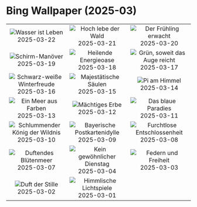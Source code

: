 # Bing Wallpaper (2025-03)

|  |  |  |
|:---:|:---:|:---:|
| ![](https://www.bing.com/th?id=OHR.CenoteLilies_DE-DE2391568700_400x240.jpg "Wasser ist Leben") 2025-03-22 | ![](https://www.bing.com/th?id=OHR.DanumValley_DE-DE2017511677_400x240.jpg "Hoch lebe der Wald") 2025-03-21 | ![](https://www.bing.com/th?id=OHR.SnowdropsSpring_DE-DE6698149221_400x240.jpg "Der Frühling erwacht") 2025-03-20 |
| ![](https://www.bing.com/th?id=OHR.BlackHeron_DE-DE7013473338_400x240.jpg "Schirm-Manöver") 2025-03-19 | ![](https://www.bing.com/th?id=OHR.SedonaSpring_DE-DE6616608162_400x240.jpg "Heilende Energieoase") 2025-03-18 | ![](https://www.bing.com/th?id=OHR.BeckettBridge_DE-DE6303850469_400x240.jpg "Grün, soweit das Auge reicht") 2025-03-17 |
| ![](https://www.bing.com/th?id=OHR.PandaSnow_DE-DE6090290293_400x240.jpg "Schwarz-weiße Winterfreude") 2025-03-16 | ![](https://www.bing.com/th?id=OHR.ForumRomanum_DE-DE5477113300_400x240.jpg "Majestätische Säulen") 2025-03-15 | ![](https://www.bing.com/th?id=OHR.BasqueDolmen_DE-DE4751565010_400x240.jpg "Pi am Himmel") 2025-03-14 |
| ![](https://www.bing.com/th?id=OHR.HoliColors_DE-DE3912998647_400x240.jpg "Ein Meer aus Farben") 2025-03-13 | ![](https://www.bing.com/th?id=OHR.ChateauLoire_DE-DE3739517283_400x240.jpg "Mächtiges Erbe") 2025-03-12 | ![](https://www.bing.com/th?id=OHR.NusaPenida_DE-DE3430606232_400x240.jpg "Das blaue Paradies") 2025-03-11 |
| ![](https://www.bing.com/th?id=OHR.NappingLion_DE-DE3110844323_400x240.jpg "Schlummender König der Wildnis") 2025-03-10 | ![](https://www.bing.com/th?id=OHR.BavarianAlpsMariaGern_DE-DE4506132433_400x240.jpg "Bayerische Postkartenidylle") 2025-03-09 | ![](https://www.bing.com/th?id=OHR.FearlessWomen_DE-DE2789139190_400x240.jpg "Furchtlose Entschlossenheit") 2025-03-08 |
| ![](https://www.bing.com/th?id=OHR.PlumBlossom_DE-DE7033959973_400x240.jpg "Duftendes Blütenmeer") 2025-03-07 | ![](https://www.bing.com/th?id=OHR.MardiGrasJackson_DE-DE3939287021_400x240.jpg "Kein gewöhnlicher Dienstag") 2025-03-04 | ![](https://www.bing.com/th?id=OHR.HornbillPair_DE-DE7709056749_400x240.jpg "Federn und Freiheit") 2025-03-03 |
| ![](https://www.bing.com/th?id=OHR.EucalyptusForest_DE-DE6075329561_400x240.jpg "Duft der Stille") 2025-03-02 | ![](https://www.bing.com/th?id=OHR.MaligneLakeJasper_DE-DE5640949329_400x240.jpg "Himmlische Lichtspiele") 2025-03-01 |  |
